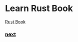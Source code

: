 # Learn Rust Book
[Rust Book](https://doc.rust-lang.org/book/)


### [next](https://doc.rust-lang.org/book/ch12-00-an-io-project.html)
